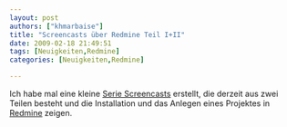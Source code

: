 ```yaml
---
layout: post
authors: ["khmarbaise"]
title: "Screencasts über Redmine Teil I+II"
date: 2009-02-18 21:49:51
tags: [Neuigkeiten,Redmine]
categories: [Neuigkeiten,Redmine]

---
```

Ich habe mal eine kleine <a href="http://www.soebes.de/public/screencasts.de.html">Serie Screencasts</a> erstellt, die derzeit aus zwei Teilen besteht und die Installation und das Anlegen eines Projektes in <a href="http://www.redmine.org">Redmine</a> zeigen.
